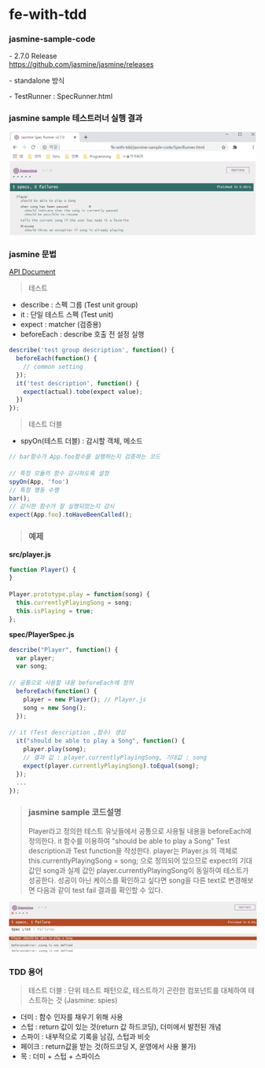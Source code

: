 # **fe-with-tdd**

### **jasmine-sample-code**

\- 2.7.0 Release<br/>
<a href="https://github.com/jasmine/jasmine/releases">https://github.com/jasmine/jasmine/releases</a>


\- standalone 방식

\- TestRunner : SpecRunner.html

### jasmine sample 테스트러너 실행 결과
<img src="images/jasmine-01.png" />

### **jasmine 문법**
<a href="https://jasmine.github.io/api/2.7/global.html#expect">API Document</a>

> 테스트
- describe : 스펙 그룹 (Test unit group)
- it : 단일 테스트 스펙 (Test unit)
- expect : matcher (검증용)
- beforeEach : describe 호출 전 설정 실행

```js
describe('test group description', function() {
  beforeEach(function() {
    // common setting
  });
  it('test description', function() {
    expect(actual).tobe(expect value);
  })
});
```

> 테스트 더블
- spyOn(테스트 더블) : 감시할 객체, 메소드 

```js
// bar함수가 App.foo함수를 실행하는지 검증하는 코드

// 특정 모듈의 함수 감시하도록 설정
spyOn(App, 'foo')
// 특정 행동 수행
bar();
// 감시한 함수가 잘 실행되었는지 감시
expect(App.foo).toHaveBeenCalled();

```

> ### 예제

**src/player.js**

``` js
function Player() {
}

Player.prototype.play = function(song) {
  this.currentlyPlayingSong = song;
  this.isPlaying = true;
};
```

**spec/PlayerSpec.js**

``` js
describe("Player", function() {
  var player;
  var song;

// 공통으로 사용할 내용 beforeEach에 정의
  beforeEach(function() {
    player = new Player(); // Player.js
    song = new Song();
  });

// it (Test description ,함수) 생성
  it("should be able to play a Song", function() {
    player.play(song);
    // 결과 값 : player.currentlyPlayingSong, 기대값 : song
    expect(player.currentlyPlayingSong).toEqual(song);
  });
  ...
});
```
> ### **jasmine sample 코드설명**
> Player라고 정의한 테스트 유닛들에서 공통으로 사용될 내용을 beforeEach에 정의한다.
it 함수를 이용하여 "should be able to play a Song" Test description과 Test function을 작성한다.
player는 Player.js 의 객체로 this.currentlyPlayingSong = song; 으로 정의되어 있으므로 expect의 기대값인 song과 실제 값인 player.currentlyPlayingSong이 동일하여 테스트가 성공한다.
성공이 아닌 케이스를 확인하고 싶다면 song을 다른 text로 변경해보면 다음과 같이 test fail 결과를 확인할 수 있다.

<img src="images/jasmine-fail.png" />

### TDD 용어
> 테스트 더블 : 단위 테스트 패턴으로, 테스트하기 곤란한 컴포넌트를 대체하여 테스트하는 것 (Jasmine: spies)
  - 더미 : 함수 인자를 채우기 위해 사용
  - 스텁 : return 값이 있는 것(return 값 하드코딩), 더미에서 발전된 개념
  - 스파이 : 내부적으로 기록을 남김, 스텁과 비슷
  - 페이크 : return값을 받는 것(하드코딩 X, 운영에서 사용 불가)
  - 목 : 더미 + 스텁 + 스파이스